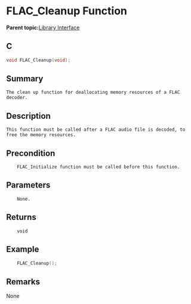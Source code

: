 # FLAC\_Cleanup Function

**Parent topic:**[Library Interface](GUID-A358CF75-0F77-44EC-95C9-91C543882BA8.md)

## C

```c
void FLAC_Cleanup(void);

```

## Summary

```
The clean up function for deallocating memory resources of a FLAC decoder.
```

## Description

```
This function must be called after a FLAC audio file is decoded, to free the memory resources.
```

## Precondition

```
    FLAC_Initialize function must be called before this function.
```

## Parameters

```
    None.
```

## Returns

```
    void
```

## Example

```c
    FLAC_Cleanup();
```

## Remarks

None

